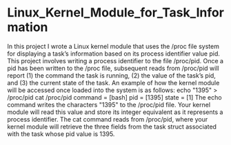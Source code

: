 # Linux_Kernel_Module_for_Task_Information

In this project I wrote a Linux kernel module that uses the /proc file system for displaying a task’s information based on its process identifier value pid. This project involves writing a process identifier to the file /proc/pid. Once a pid has been written to the /proc file, subsequent reads from /proc/pid will report (1) the command the task is running, (2) the value of the task’s pid, and (3) the current state of the task. An example of how the kernel module will be accessed once loaded into the system is as follows:
   echo "1395" > /proc/pid
   cat /proc/pid
   command = [bash] pid = [1395] state = [1]
The echo command writes the characters "1395" to the /proc/pid file. Your kernel module will read this value and store its integer equivalent as it represents a process identifier. The cat command reads from /proc/pid, where your kernel module will retrieve the three fields from the task struct associated with the task whose pid value is 1395.
